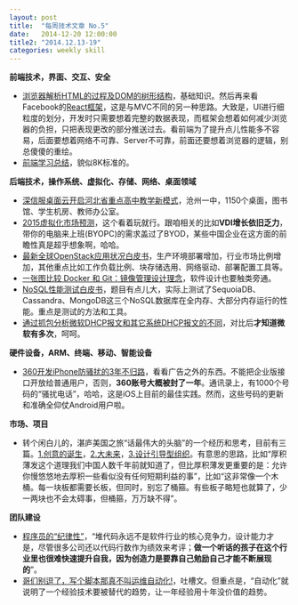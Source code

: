 ```yaml
---
layout: post
title:  "每周技术文章 No.5"
date:   2014-12-20 12:00:00
title2: "2014.12.13-19"
categories: weekly skill
---
```

**前端技术，界面、交互、安全**

* [浏览器解析HTML的过程及DOM的树形结构](http://www.w3cfuns.com/blog-5445197-5402548.html)，基础知识。然后再来看Facebook的[React框架](http://www.infoq.com/cn/articles/subversion-front-end-ui-development-framework-react)，这是与MVC不同的另一种思路。大致是，UI进行细粒度的划分，开发时只需要想着完整的数据表现，而框架会想着如何减少浏览器的负担，只把表现更改的部分推送过去。看前端为了提升点儿性能多不容易，后面要想着网络不可靠、Server不可靠，前面还要想着浏览器的逻辑，别总傻傻的重绘。
* [前端学习总结](http://www.w3cfuns.com/blog-5454704-5402448.html)，貌似8K标准的。


**后端技术，操作系统、虚拟化、存储、网络、桌面领域**

* [深信服桌面云开启河北省重点高中教学新模式](http://net.zdnet.com.cn/network_security_zone/2014/1215/3041708.shtml)，沧州一中，1150个桌面，图书馆、学生机房、教师办公室。
* [2015虚拟化市场预测](http://vmblog.com/archive/2014/12/12/1e-2015-predictions-four-virtualization-market-predictions.aspx)，这个看着玩就行。跟咱相关的比如**VDI增长依旧乏力**，带你的电脑来上班(BYOPC)的需求盖过了BYOD，某些中国企业在这方面的前瞻性真是超乎想象啊，哈哈。
* [最新全球OpenStack应用状况白皮书](https://www.ustack.com/blog/openstack-survey/)，生产环境部署增加，行业市场比例增加，其他重点比如工作负载比例、块存储选用、网络驱动、部署配置工具等。
* [一张图比较 Docker 和 Git：镜像管理设计理念](http://yeasy.blogspot.hk/2014/12/docker-git.html)，软件设计也要触类旁通。
* [NoSQL性能测试白皮书](http://www.infoq.com/cn/articles/nosql-performance-test)，题目有点儿大，实际上测试了SequoiaDB、Cassandra、MongoDB这三个NoSQL数据库在全内存、大部分内存运行的性能。重点是测试的方法和工具。
* [通过抓包分析微软DHCP报文和其它系统DHCP报文的不同](http://yuan2.blog.51cto.com/446689/1590606)，对比后**才知道微软有多次**，呵呵。

**硬件设备，ARM、终端、移动、智能设备**

* [360开发iPhone防骚扰的3年不归路](http://www.leiphone.com/news/201412/6PubhzimiDK8cMJR.html)，看看广告之外的东西。不能把企业版接口开放给普通用户，否则，**360账号大概被封了一年**。通讯录上，有1000个号码的“骚扰电话”，哈哈，这是iOS上目前的最佳实践。然而，这些号码的更新和准确全仰仗Android用户啦。

**市场、项目**

* 转个闲白儿的，湛庐美国之旅“话最伟大的头脑”的一个经历和思考，目前有三篇。[1.创意的诞生](http://weiwuhui.com/6312.html)，[2.大未来](http://weiwuhui.com/6326.html)，[3.设计引导型组织](http://weiwuhui.com/6352.html)。有意思的思路，比如“厚积薄发这个道理我们中国人数千年前就知道了，但比厚积薄发更重要的是：允许你慢悠悠地去厚积一些看似没有任何短期利益的事”，比如“这非常像一个木桶。每一块板都需要长板，但同时，别忘了桶箍。有些板子略短也就算了，少一两块也不会太碍事，但桶箍，万万缺不得”。

**团队建设**

* [程序员的“纪律性”](http://www.techug.com/the-discipline-of-programmer)，“堆代码永远不是软件行业的核心竞争力，设计能力才是，尽管很多公司还以代码行数作为绩效来考评；**做一个听话的孩子在这个行业里也很难快速提升自我，因为创造力是要靠自己勉励自己才能不断展现的**”。
* [哥们别逗了，写个脚本那真不叫运维自动化!](http://3060674.blog.51cto.com/3050674/1590803)，吐槽文。但重点是，“自动化”就说明了一个经验技术要被替代的趋势，让一年经验用十年没价值的趋势。



